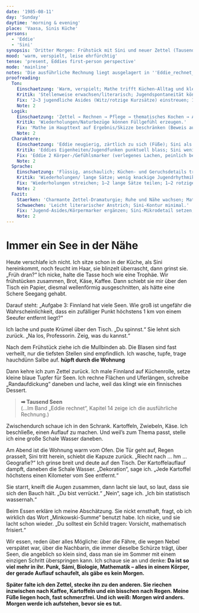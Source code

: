 ```yaml
---
date: '1985-08-11'
day: 'Sunday'
daytime: 'morning & evening'
place: 'Vaasa, Sinis Küche'
persons:
  - 'Eddie'
  - 'Sini'
synopsis: 'Dritter Morgen: Frühstück mit Sini und neuer Zettel (Tausend‑Seen‑Abschätzung); Eddie rechnet, pflegt die fast verheilten Füße, kocht thematisch – abends wächst beim Essen Respekt und das unausgesprochene Band zwischen beiden.'
mood: 'warm, verspielt, leise ehrfürchtig'
tense: 'present, Eddies first-person perspective'
mode: 'mainline'
notes: 'Die ausführliche Rechnung liegt ausgelagert in ''Eddie_rechnet_Tag3_Tausend_Seen_Wahrscheinlichkeit.md''.'
proofreading:
  Ton:
    Einschaetzung: 'Warm, verspielt; Mathe trifft Küchen‑Alltag und kleine Rituale.'
    Kritik: 'Stellenweise erwachsen/literarisch; Jugendspontaneität könnte stärker blitzen.'
    Fix: '2–3 jugendliche Asides (Witz/rotzige Kurzsätze) einstreuen; 1 kurzer Atempunkt (Zögern/Grinsen) im Frühstücksdialog.'
    Note: 2
  Logik:
    Einschaetzung: 'Zettel → Rechnen → Pflege → thematisches Kochen → Abendgespräch: schlüssiger Tagesbogen.'
    Kritik: 'Wiederholungen/Naturbezüge können Füllgefühl erzeugen.'
    Fix: 'Mathe im Haupttext auf Ergebnis/Skizze beschränken (Beweis ausgelagert); 1 Mikro‑Zeitanker (Vormittag/Abend) setzen; Naturbilder sparsam dosieren.'
    Note: 2
  Charaktere:
    Einschaetzung: 'Eddie neugierig, zärtlich zu sich (Füße); Sini als leise Impulsgeberin.'
    Kritik: 'Eddies Eigenheiten/Jugendfunken punktuell blass; Sini wenig Kontur in dieser Szene.'
    Fix: 'Eddie 2 Körper-/Gefühlsmarker (verlegenes Lachen, peinlich bei „Professorin“); Sini 1 Mikrodetail (Floskel/Signaturblick) im Abend.'
    Note: 2
  Sprache:
    Einschaetzung: 'Flüssig, anschaulich; Küchen‑ und Geruchsdetails tragen.'
    Kritik: 'Wiederholungen/ lange Sätze; wenig knackige Jugendrhythmik.'
    Fix: 'Wiederholungen streichen; 1–2 lange Sätze teilen; 1–2 rotzige Kurzsätze als Kontrast.'
    Note: 2
  Fazit:
    Staerken: 'Charmante Zettel‑Dramaturgie; Ruhe und Nähe wachsen; Mathe im Alltag natürlich verankert.'
    Schwaechen: 'Leicht literarischer Anstrich; Sini‑Kontur minimal.'
    Fix: 'Jugend‑Asides/Körpermarker ergänzen; Sini‑Mikrodetail setzen; Sprache leicht straffen.'
    Note: 2
---
```


# Immer ein See in der Nähe

Heute verschlafe ich nicht. Ich sitze schon in der Küche, als Sini hereinkommt,
noch feucht im Haar, sie blinzelt überrascht,
dann grinst sie. „Früh dran?“ Ich nicke, halte die Tasse hoch wie eine Trophäe.
Wir frühstücken zusammen, Brot, Käse, Kaffee. Dann schiebt sie mir über den
Tisch ein Papier, diesmal wellenförmig ausgeschnitten, als hätte eine Schere
Seegang gehabt.

Darauf steht: „Aufgabe 3: Finnland hat viele Seen. Wie groß ist ungefähr die
Wahrscheinlichkeit, dass ein zufälliger Punkt höchstens 1 km von einem Seeufer
entfernt liegt?“

Ich lache und puste Krümel über den Tisch. „Du spinnst.“ Sie lehnt sich zurück.
„Na los, Professorin. Zeig, was du kannst.“

Nach dem Frühstück ziehe ich die Mullbinden ab. Die Blasen sind fast verheilt,
nur die tiefsten Stellen sind empfindlich. Ich wasche, tupfe, trage hauchdünn
Salbe auf. **hüpft durch die Wohnung**

Dann kehre ich zum Zettel zurück. Ich male Finnland auf Küchenrolle, setze
kleine blaue Tupfer für Seen. Ich rechne Flächen und Uferlängen, schreibe
„Randaufdickung“ daneben und lache, weil das klingt wie ein finnisches Dessert.

> **➡ Tausend Seen**\
> (…Im Band „Eddie rechnet“, Kapitel 14 zeige ich die ausführliche Rechnung.)

Zwischendurch schaue ich in den Schrank. Kartoffeln, Zwiebeln, Käse. Ich
beschließe, einen Auflauf zu machen. Und weil’s zum Thema passt, stelle ich eine
große Schale Wasser daneben.

Am Abend ist die Wohnung warm vom Ofen. Die Tür geht auf, Regen prasselt, Sini
tritt herein, schiebt die Kapuze zurück. „Riecht nach … hm … Geografie?“ Ich
grinse breit und deute auf den Tisch. Der Kartoffelauflauf dampft, daneben die
Schale Wasser. „Dekoration“, sage ich. „Jede Kartoffel höchstens einen Kilometer
vom See entfernt.“

Sie starrt, kneift die Augen zusammen, dann lacht sie laut, so laut, dass sie
sich den Bauch hält. „Du bist verrückt.“ „Nein“, sage ich. „Ich bin statistisch
wassernah.“

Beim Essen erkläre ich meine Abschätzung. Sie nickt ernsthaft, fragt, ob ich
wirklich das Wort „Minkowski-Summe“ benutzt habe. Ich nicke, und sie lacht schon
wieder. „Du solltest ein Schild tragen: Vorsicht, mathematisch frisiert.“

Wir essen, reden über alles Mögliche: über die Fähre, die wegen Nebel verspätet
war, über die Nachbarin, die immer dieselbe Schürze trägt, über Seen, die
angeblich so klein sind, dass man sie im Sommer mit einem einzigen Schritt
überspringen kann. Ich schaue sie an und denke: **Da ist so viel mehr in ihr.
Punk, Sámi, Biologie, Mathematik – alles in einem Körper, der gerade Auflauf
schaufelt, als gäbe es kein Morgen.**

**Später falte ich den Zettel, stecke ihn zu den anderen. Sie riechen inzwischen
nach Kaffee, Kartoffeln und ein bisschen nach Regen. Meine Füße liegen hoch,
fast schmerzfrei. Und ich weiß: Morgen wird anders. Morgen werde ich aufstehen,
bevor sie es tut.**
